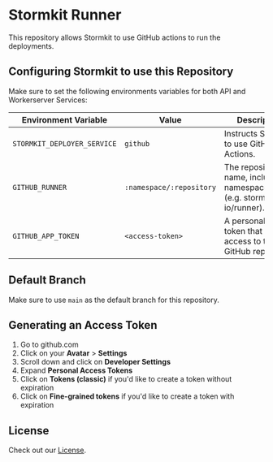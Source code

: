 # Stormkit Runner

This repository allows Stormkit to use GitHub actions to run the deployments.

## Configuring Stormkit to use this Repository

Make sure to set the following environments variables for both API and Workerserver Services:

| Environment Variable        | Value                     | Description                                                               |
| --------------------------- | ------------------------- | ------------------------------------------------------------------------- |
| `STORMKIT_DEPLOYER_SERVICE` | `github`                  | Instructs Stormkit to use GitHub Actions.                                 |
| `GITHUB_RUNNER`             | `:namespace/:repository`  | The repository name, including namespace/owner (e.g. stormkit-io/runner). |
| `GITHUB_APP_TOKEN`          | `<access-token>`          | A personal access token that grants access to this GitHub repository.     |

## Default Branch

Make sure to use `main` as the default branch for this repository.

## Generating an Access Token

1. Go to github.com
1. Click on your **Avatar** > **Settings**
1. Scroll down and click on **Developer Settings**
1. Expand **Personal Access Tokens**
1. Click on **Tokens (classic)** if you'd like to create a token without expiration
1. Click on **Fine-grained tokens** if you'd like to create a token with expiration

## License

Check out our [License](./LICENSE.md).
